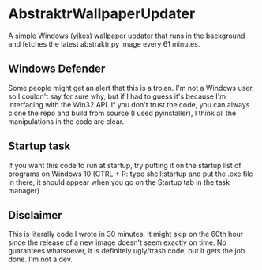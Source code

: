 # AbstraktrWallpaperUpdater
 A simple Windows (yikes) wallpaper updater that runs in the background and fetches the latest abstraktr.py image every 61 minutes.

## Windows Defender
Some people might get an alert that this is a trojan. I'm not a Windows user, so I couldn't say for sure why, but if I had to guess it's because I'm interfacing with the Win32 API. If you don't trust the code, you can always clone the repo and build from source (I used pyinstaller), I think all the manipulations in the code are clear.

## Startup task
If you want this code to run at startup, try putting it on the startup list of programs on Windows 10 (CTRL + R: type shell:startup and put the .exe file in there, it should appear when you go on the Startup tab in the task manager)

## Disclaimer
 This is literally code I wrote in 30 minutes. It might skip on the 60th hour since the release of a new image doesn't seem exactly on time. No guarantees whatsoever, it is definitely ugly/trash code, but it gets the job done. I'm not a dev.
